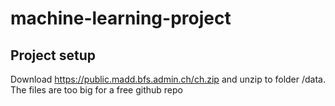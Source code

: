 # machine-learning-project

## Project setup
Download https://public.madd.bfs.admin.ch/ch.zip and unzip to folder /data. The files are too big for a free github repo
